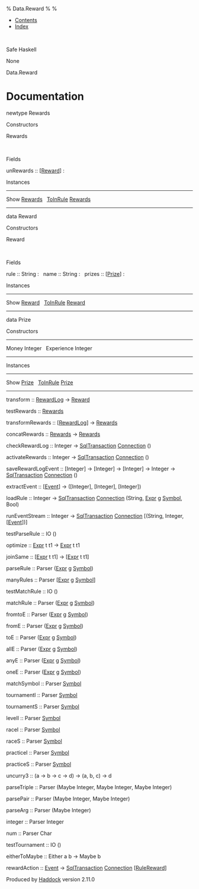 % Data.Reward
% 
% 

-   [Contents](index.html)
-   [Index](doc-index.html)

 

Safe Haskell

None

Data.Reward

Documentation
=============

newtype Rewards

Constructors

Rewards

 

Fields

unRewards :: [[Reward](Data-Reward.html#t:Reward)]
:    

Instances

  -------------------------------------------------------------------------------- ---
  Show [Rewards](Data-Reward.html#t:Rewards)                                        
  [ToInRule](Data-InRules.html#t:ToInRule) [Rewards](Data-Reward.html#t:Rewards)    
  -------------------------------------------------------------------------------- ---

data Reward

Constructors

Reward

 

Fields

rule :: String
:    
name :: String
:    
prizes :: [[Prize](Data-Reward.html#t:Prize)]
:    

Instances

  ------------------------------------------------------------------------------ ---
  Show [Reward](Data-Reward.html#t:Reward)                                        
  [ToInRule](Data-InRules.html#t:ToInRule) [Reward](Data-Reward.html#t:Reward)    
  ------------------------------------------------------------------------------ ---

data Prize

Constructors

  -------------------- ---
  Money Integer         
  Experience Integer    
  -------------------- ---

Instances

  ---------------------------------------------------------------------------- ---
  Show [Prize](Data-Reward.html#t:Prize)                                        
  [ToInRule](Data-InRules.html#t:ToInRule) [Prize](Data-Reward.html#t:Prize)    
  ---------------------------------------------------------------------------- ---

transform :: [RewardLog](Model-RewardLog.html#t:RewardLog) -\>
[Reward](Data-Reward.html#t:Reward)

testRewards :: [Rewards](Data-Reward.html#t:Rewards)

transformRewards :: [[RewardLog](Model-RewardLog.html#t:RewardLog)] -\>
[Rewards](Data-Reward.html#t:Rewards)

concatRewards :: [Rewards](Data-Reward.html#t:Rewards) -\>
[Rewards](Data-Reward.html#t:Rewards)

checkRewardLog :: Integer -\>
[SqlTransaction](Data-SqlTransaction.html#t:SqlTransaction)
[Connection](Data-SqlTransaction.html#t:Connection) ()

activateRewards :: Integer -\>
[SqlTransaction](Data-SqlTransaction.html#t:SqlTransaction)
[Connection](Data-SqlTransaction.html#t:Connection) ()

saveRewardLogEvent :: [Integer] -\> [Integer] -\> [Integer] -\> Integer
-\> [SqlTransaction](Data-SqlTransaction.html#t:SqlTransaction)
[Connection](Data-SqlTransaction.html#t:Connection) ()

extractEvent :: [[Event](Data-Event.html#t:Event)] -\> ([Integer],
[Integer], [Integer])

loadRule :: Integer -\>
[SqlTransaction](Data-SqlTransaction.html#t:SqlTransaction)
[Connection](Data-SqlTransaction.html#t:Connection) (String,
[Expr](Data-Decider.html#t:Expr) g [Symbol](Data-Event.html#t:Symbol),
Bool)

runEventStream :: Integer -\>
[SqlTransaction](Data-SqlTransaction.html#t:SqlTransaction)
[Connection](Data-SqlTransaction.html#t:Connection) [(String, Integer,
[[Event](Data-Event.html#t:Event)])]

testParseRule :: IO ()

optimize :: [Expr](Data-Decider.html#t:Expr) t t1 -\>
[Expr](Data-Decider.html#t:Expr) t t1

joinSame :: [[Expr](Data-Decider.html#t:Expr) t t1] -\>
[[Expr](Data-Decider.html#t:Expr) t t1]

parseRule :: Parser ([Expr](Data-Decider.html#t:Expr) g
[Symbol](Data-Event.html#t:Symbol))

manyRules :: Parser [[Expr](Data-Decider.html#t:Expr) g
[Symbol](Data-Event.html#t:Symbol)]

testMatchRule :: IO ()

matchRule :: Parser ([Expr](Data-Decider.html#t:Expr) g
[Symbol](Data-Event.html#t:Symbol))

fromtoE :: Parser ([Expr](Data-Decider.html#t:Expr) g
[Symbol](Data-Event.html#t:Symbol))

fromE :: Parser ([Expr](Data-Decider.html#t:Expr) g
[Symbol](Data-Event.html#t:Symbol))

toE :: Parser ([Expr](Data-Decider.html#t:Expr) g
[Symbol](Data-Event.html#t:Symbol))

allE :: Parser ([Expr](Data-Decider.html#t:Expr) g
[Symbol](Data-Event.html#t:Symbol))

anyE :: Parser ([Expr](Data-Decider.html#t:Expr) g
[Symbol](Data-Event.html#t:Symbol))

oneE :: Parser ([Expr](Data-Decider.html#t:Expr) g
[Symbol](Data-Event.html#t:Symbol))

matchSymbol :: Parser [Symbol](Data-Event.html#t:Symbol)

tournamentI :: Parser [Symbol](Data-Event.html#t:Symbol)

tournamentS :: Parser [Symbol](Data-Event.html#t:Symbol)

levelI :: Parser [Symbol](Data-Event.html#t:Symbol)

raceI :: Parser [Symbol](Data-Event.html#t:Symbol)

raceS :: Parser [Symbol](Data-Event.html#t:Symbol)

practiceI :: Parser [Symbol](Data-Event.html#t:Symbol)

practiceS :: Parser [Symbol](Data-Event.html#t:Symbol)

uncurry3 :: (a -\> b -\> c -\> d) -\> (a, b, c) -\> d

parseTriple :: Parser (Maybe Integer, Maybe Integer, Maybe Integer)

parsePair :: Parser (Maybe Integer, Maybe Integer)

parseArg :: Parser (Maybe Integer)

integer :: Parser Integer

num :: Parser Char

testTournament :: IO ()

eitherToMaybe :: Either a b -\> Maybe b

rewardAction :: [Event](Data-Event.html#t:Event) -\>
[SqlTransaction](Data-SqlTransaction.html#t:SqlTransaction)
[Connection](Data-SqlTransaction.html#t:Connection)
[[RuleReward](Model-RuleReward.html#t:RuleReward)]

Produced by [Haddock](http://www.haskell.org/haddock/) version 2.11.0
